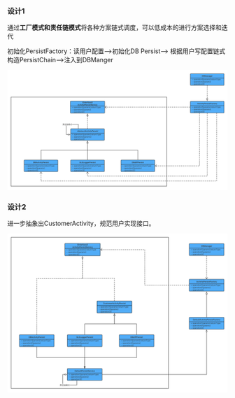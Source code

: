 

### 设计1

通过**工厂模式和责任链模式**将各种方案链式调度，可以低成本的进行方案选择和迭代

初始化PersistFactory：读用户配置-->初始化DB Persist--> 根据用户写配置链式构造PersistChain-->注入到DBManger

![未命名文件 (1)](https://github.com/LYuane/LYuane.github.io/blob/master/doc/images/1.png)



### 设计2

进一步抽象出CustomerActivity，规范用户实现接口。

![未命名文件 (2)](https://github.com/LYuane/LYuane.github.io/blob/master/doc/images/2.png)






